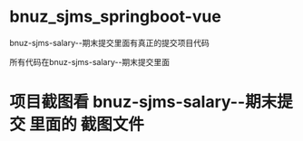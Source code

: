 # bnuz_sjms_springboot-vue
bnuz-sjms-salary--期末提交里面有真正的提交项目代码


所有代码在bnuz-sjms-salary--期末提交里面
# 项目截图看 bnuz-sjms-salary--期末提交 里面的 截图文件

